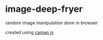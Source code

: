 # image-deep-fryer

random image manipulation done in browser

created using [caman js](http://camanjs.com/)
